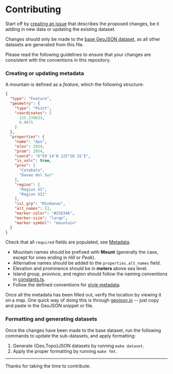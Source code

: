 # Contributing

Start off by [creating an issue](https://github.com/j4ckofalltrades/bukid/issues) that describes the proposed changes,
be it adding in new data or updating the existing dataset.

Changes should only be made to the [base GeoJSON dataset](data/geojson/_index.geojson), as all other datasets are
generated from this file.

Please read the following guidelines to ensure that your changes are consistent with the conventions in this repository.

### Creating or updating metadata

A mountain is defined as a *feature*, which the following structure:

```json
{
  "type": "Feature",
  "geometry": {
    "type": "Point",
    "coordinates": [
      125.270833,
      6.9875
    ]
  },
  "properties": {
    "name": "Apo",
    "elev": 2954,
    "prom": 2954,
    "coord": "6°59′14″N 125°16′15″E",
    "is_volc": true,
    "prov": [
      "Cotabato",
      "Davao del Sur"
    ],
    "region": [
      "Region XI",
      "Region XII"
    ],
    "isl_grp": "Mindanao",
    "alt_names": [],
    "marker-color": "#259346",
    "marker-size": "large",
    "marker-symbol": "mountain"
  }
}
```

Check that all `required` fields are populated, see [Metadata](README.md#metadata).

- Mountain names should be prefixed with **Mount** (generally the case, except for ones ending in _Hill_ or _Peak_).
- Alternative names should be added to the `properties.alt_names` field.
- Elevation and prominence should be in **meters** above sea level.
- Island group, province, and region should follow the naming conventions in [constants.ts](scripts/constants.ts).
- Follow the defined conventions for [style metadata](README.md#style-metadata).

Once all the metadata has been filled out, verify the location by viewing it on a map. One quick way of doing this is
through [geojson.io](https://geojson.io) -- just copy and paste in the GeoJSON snippet or file.

### Formatting and generating datasets

Once the changes have been made to the base dataset, run the following commands to update the sub-datasets, and apply formatting:

1. Generate {Geo,Topo}JSON datasets by running `make dataset`.
2. Apply the proper formatting by running `make fmt`.

---

Thanks for taking the time to contribute.
